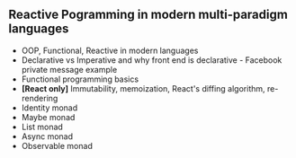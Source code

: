 ## Reactive Pogramming in modern multi-paradigm languages


- OOP, Functional, Reactive in modern languages
- Declarative vs Imperative and why front end is declarative - Facebook private message example
- Functional programming basics
- **[React only]** Immutability, memoization, React's diffing algorithm, re-rendering
- Identity monad
- Maybe monad
- List monad
- Async monad
- Observable monad